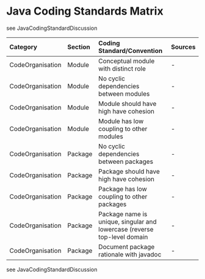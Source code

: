# Java Coding Standards Matrix #

see JavaCodingStandardDiscussion

| **Category** | **Section** | **Coding Standard/Convention** | **Sources** |
|:-------------|:------------|:-------------------------------|:------------|
| CodeOrganisation| Module | Conceptual module with distinct role | - |
| CodeOrganisation| Module | No cyclic dependencies between modules | - |
| CodeOrganisation| Module | Module should have high have cohesion | - |
| CodeOrganisation| Module | Module has low coupling to other modules | - |
| CodeOrganisation| Package | No cyclic dependencies between packages | - |
| CodeOrganisation| Package | Package should have high have cohesion | - |
| CodeOrganisation| Package | Package has low coupling to other packages | - |
| CodeOrganisation| Package | Package name is unique, singular and lowercase (reverse top-level domain | - |
| CodeOrganisation| Package | Document package rationale with javadoc | - |

see JavaCodingStandardDiscussion